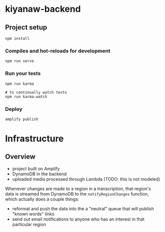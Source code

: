 # kiyanaw-backend

## Project setup
```
npm install
```

### Compiles and hot-reloads for development
```
npm run serve
```

### Run your tests
```
npm run karma

# to continually watch tests
npm run karma-watch
```

### Deploy
```
amplify publish
```


# Infrastructure

## Overview

 * project built on Amplify
 * DynamoDB in the backend
 * uploaded media processed through Lambda (TODO: this is not modeled)


Whenever changes are made to a region in a transcription, that region's data is streamed from DynamoDB to the `notifyRegionChanges` function, which actually does a couple things:

 * reformat and push the data into the a "neutral" queue that will publish "known words" links
 * send out email notifications to anyone who has an interest in that particular region
 